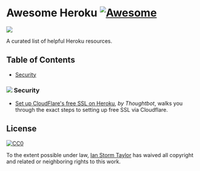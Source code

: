 
# Awesome Heroku [![Awesome](https://cdn.rawgit.com/sindresorhus/awesome/d7305f38d29fed78fa85652e3a63e154dd8e8829/media/badge.svg)](https://github.com/sindresorhus/awesome)

![](https://d3k90kvix375hb.cloudfront.net/assets/home/hero/startup@2x-7d19c0222639db59ac497178719016583e1c886ac83eff67670d2c7584513620.png)

A curated list of helpful Heroku resources.


## Table of Contents

- [Security](#security)


### ![](https://www.dropbox.com/s/3z19t2st7sk9lu6/Screenshot%202016-03-16%2018.58.16.png?dl=0) Security

- [Set up CloudFlare's free SSL on Heroku](https://robots.thoughtbot.com/set-up-cloudflare-free-ssl-on-heroku), _by Thoughtbot_, walks you through the exact steps to setting up free SSL via Cloudflare.


## License

[![CC0](http://mirrors.creativecommons.org/presskit/buttons/88x31/svg/cc-zero.svg)](https://creativecommons.org/publicdomain/zero/1.0/)

To the extent possible under law, [Ian Storm Taylor](http://ianstormtaylor.com) has waived all copyright and related or neighboring rights to this work.
